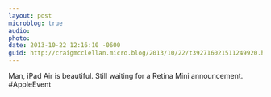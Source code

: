```yaml
---
layout: post
microblog: true
audio: 
photo: 
date: 2013-10-22 12:16:10 -0600
guid: http://craigmcclellan.micro.blog/2013/10/22/t392716021511249920.html
---
```

Man, iPad Air is beautiful. Still waiting for a Retina Mini announcement. #AppleEvent
